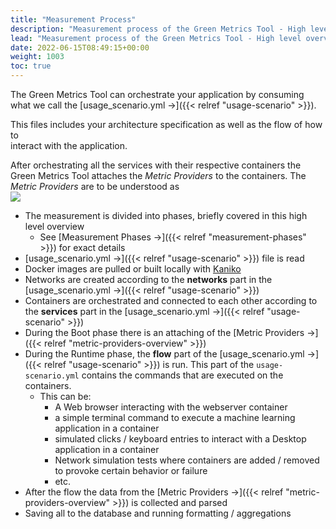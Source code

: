 ```yaml
---
title: "Measurement Process"
description: "Measurement process of the Green Metrics Tool - High level overview"
lead: "Measurement process of the Green Metrics Tool - High level overview"
date: 2022-06-15T08:49:15+00:00
weight: 1003
toc: true
---
```


The Green Metrics Tool can orchestrate your application by consuming what we call
the [usage_scenario.yml →]({{< relref "usage-scenario" >}}).

This files includes your architecture specification as well as the flow of how to  
interact with the application.

After orchestrating all the services with their respective containers the Green Metrics Tool
attaches the *Metric Providers* to the containers.
The *Metric Providers* are to be understood as  
<img src="/img/green-metrics-tool-orchestration.webp">

- The measurement is divided into phases, briefly covered in this high level overview
  + See [Measurement Phases →]({{< relref "measurement-phases" >}}) for exact details
- [usage_scenario.yml →]({{< relref "usage-scenario" >}}) file is read
- Docker images are pulled or built locally with [Kaniko](https://github.com/GoogleContainerTools/kaniko)
- Networks are created according to the **networks** part in the [usage_scenario.yml →]({{< relref "usage-scenario" >}})
- Containers are orchestrated and connected to each other according to the **services** part in the [usage_scenario.yml →]({{< relref "usage-scenario" >}})
- During the Boot phase there is an attaching of the [Metric Providers →]({{< relref "metric-providers-overview" >}})
- During the Runtime phase, the **flow** part of the [usage_scenario.yml →]({{< relref "usage-scenario" >}}) is run. This part of the `usage-scenario.yml` contains the commands that are executed on the containers.
  + This can be:
    * A Web browser interacting with the webserver container
    * a simple terminal command to execute a machine learning application in a container
    * simulated clicks / keyboard entries to interact with a Desktop application in a container
    * Network simulation tests where containers are added / removed to provoke certain behavior or failure
    * etc.
- After the flow the data from the [Metric Providers →]({{< relref "metric-providers-overview" >}}) is collected and parsed
- Saving all to the database and running formatting / aggregations
